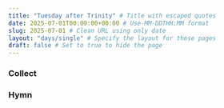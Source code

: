 ```yaml
---
title: "Tuesday after Trinity" # Title with escaped quotes
date: 2025-07-01T00:00:00+00:00 # Use-MM-DDTHH:MM format
slug: 2025-07-01 # Clean URL using only date
layout: "days/single" # Specify the layout for these pages
draft: false # Set to true to hide the page
---
```


### Collect


### Hymn